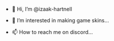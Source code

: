 - 👋 Hi, I’m @izaak-hartnell
- 👀 I’m interested in making game skins...


- 📫 How to reach me on discord...

<!---
izaak-hartnell/izaak-hartnell is a ✨ special ✨ repository because its `README.md` (this file) appears on your GitHub profile.
You can click the Preview link to take a look at your changes.
--->
